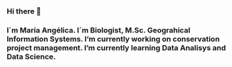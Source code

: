 ### Hi there 👋
### I´m María Angélica. I´m Biologist, M.Sc. Geograhical Information Systems. I’m currently working on conservation project management. I’m currently learning Data Analisys and Data Science.



